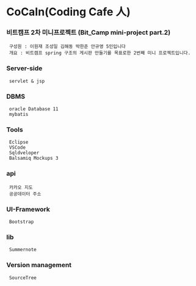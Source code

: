 # CoCaIn(Coding Cafe 人)
### 비트캠프 2차 미니프로젝트 (Bit_Camp mini-project part.2)
     구성원 : 이원재 조성일 김해동 박한준 안규영 5인입니다
     개요 : 비트캠프 spring 구조의 게시판 만들기를 목표로한 2번째 미니 프로젝트입니다.

### Server-side
     servlet & jsp

### DBMS
     oracle Database 11
     mybatis 
 
### Tools
     Eclipse
     VSCode
     Sqldveloper
     Balsamiq Mockups 3
 
### api
     카카오 지도
     공공데이터 주소
 
### UI-Framework
     Bootstrap
 
### lib 
     Summernote 

### Version management
     SourceTree
 
